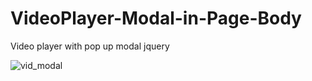 # VideoPlayer-Modal-in-Page-Body
Video player with pop up modal jquery

![vid_modal](https://github.com/evanoMarkez/VideoPlayer-Modal-in-Page-Body/blob/main/vid-modal-gif.gif)
